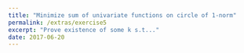 ```yaml
---
title: "Minimize sum of univariate functions on circle of 1-norm"
permalink: /extras/exercise5
excerpt: "Prove existence of some k s.t..."
date: 2017-06-20
---
```




